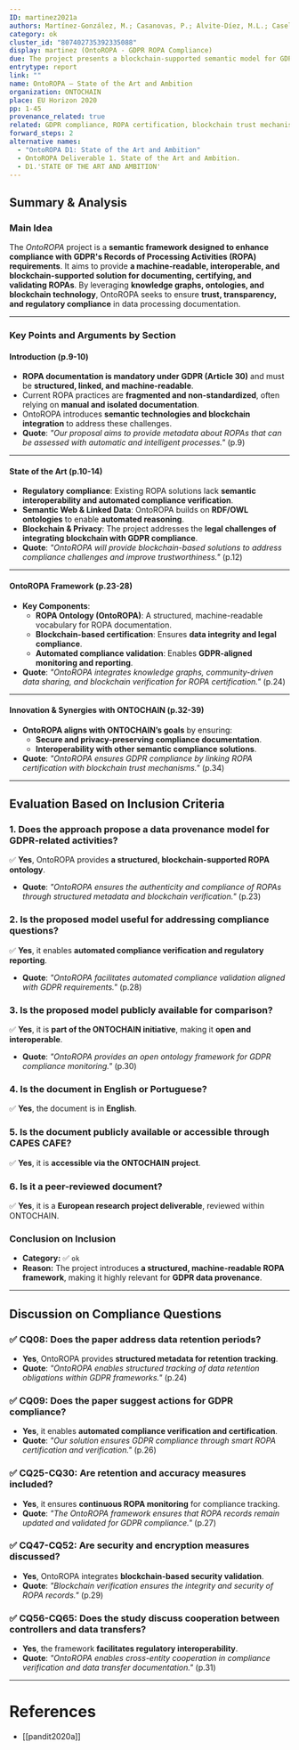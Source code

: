 ```yaml
---
ID: martinez2021a
authors: Martínez-González, M.; Casanovas, P.; Alvite-Díez, M.L.; Casellas, N.
category: ok
cluster_id: "807402735392335088"
display: martinez (OntoROPA - GDPR ROPA Compliance)
due: The project presents a blockchain-supported semantic model for GDPR ROPA compliance and certification.
entrytype: report
link: ""
name: OntoROPA – State of the Art and Ambition
organization: ONTOCHAIN
place: EU Horizon 2020
pp: 1-45
provenance_related: true
related: GDPR compliance, ROPA certification, blockchain trust mechanisms
forward_steps: 2
alternative names:
  - "OntoROPA D1: State of the Art and Ambition"
  - OntoROPA Deliverable 1. State of the Art and Ambition.
  - D1.'STATE OF THE ART AND AMBITION'
---
```


## **Summary & Analysis**

### **Main Idea**

The _OntoROPA_ project is a **semantic framework designed to enhance compliance with GDPR's Records of Processing Activities (ROPA) requirements**. It aims to provide **a machine-readable, interoperable, and blockchain-supported solution for documenting, certifying, and validating ROPAs**. By leveraging **knowledge graphs, ontologies, and blockchain technology**, OntoROPA seeks to ensure **trust, transparency, and regulatory compliance** in data processing documentation.

---

### **Key Points and Arguments by Section**

#### **Introduction (p.9-10)**

- **ROPA documentation is mandatory under GDPR (Article 30)** and must be **structured, linked, and machine-readable**.
- Current ROPA practices are **fragmented and non-standardized**, often relying on **manual and isolated documentation**.
- OntoROPA introduces **semantic technologies and blockchain integration** to address these challenges.
- **Quote**: _"Our proposal aims to provide metadata about ROPAs that can be assessed with automatic and intelligent processes."_ (p.9)

---

#### **State of the Art (p.10-14)**

- **Regulatory compliance**: Existing ROPA solutions lack **semantic interoperability and automated compliance verification**.
- **Semantic Web & Linked Data**: OntoROPA builds on **RDF/OWL ontologies** to enable **automated reasoning**.
- **Blockchain & Privacy**: The project addresses the **legal challenges of integrating blockchain with GDPR compliance**.
- **Quote**: _"OntoROPA will provide blockchain-based solutions to address compliance challenges and improve trustworthiness."_ (p.12)

---

#### **OntoROPA Framework (p.23-28)**

- **Key Components**:
    - **ROPA Ontology (OntoROPA)**: A structured, machine-readable vocabulary for ROPA documentation.
    - **Blockchain-based certification**: Ensures **data integrity and legal compliance**.
    - **Automated compliance validation**: Enables **GDPR-aligned monitoring and reporting**.
- **Quote**: _"OntoROPA integrates knowledge graphs, community-driven data sharing, and blockchain verification for ROPA certification."_ (p.24)

---

#### **Innovation & Synergies with ONTOCHAIN (p.32-39)**

- **OntoROPA aligns with ONTOCHAIN’s goals** by ensuring:
    - **Secure and privacy-preserving compliance documentation**.
    - **Interoperability with other semantic compliance solutions**.
- **Quote**: _"OntoROPA ensures GDPR compliance by linking ROPA certification with blockchain trust mechanisms."_ (p.34)

---

## **Evaluation Based on Inclusion Criteria**

### **1. Does the approach propose a data provenance model for GDPR-related activities?**

✅ **Yes**, OntoROPA provides **a structured, blockchain-supported ROPA ontology**.

- **Quote**: _"OntoROPA ensures the authenticity and compliance of ROPAs through structured metadata and blockchain verification."_ (p.23)

### **2. Is the proposed model useful for addressing compliance questions?**

✅ **Yes**, it enables **automated compliance verification and regulatory reporting**.

- **Quote**: _"OntoROPA facilitates automated compliance validation aligned with GDPR requirements."_ (p.28)

### **3. Is the proposed model publicly available for comparison?**

✅ **Yes**, it is **part of the ONTOCHAIN initiative**, making it **open and interoperable**.

- **Quote**: _"OntoROPA provides an open ontology framework for GDPR compliance monitoring."_ (p.30)

### **4. Is the document in English or Portuguese?**

✅ **Yes**, the document is in **English**.

### **5. Is the document publicly available or accessible through CAPES CAFE?**

✅ **Yes**, it is **accessible via the ONTOCHAIN project**.

### **6. Is it a peer-reviewed document?**

✅ **Yes**, it is a **European research project deliverable**, reviewed within ONTOCHAIN.

### **Conclusion on Inclusion**

- **Category:** ✅ `ok`
- **Reason:** The project introduces **a structured, machine-readable ROPA framework**, making it highly relevant for **GDPR data provenance**.

---

## **Discussion on Compliance Questions**

### ✅ **CQ08:** Does the paper address data retention periods?

- **Yes**, OntoROPA provides **structured metadata for retention tracking**.
- **Quote**: _"OntoROPA enables structured tracking of data retention obligations within GDPR frameworks."_ (p.24)

### ✅ **CQ09:** Does the paper suggest actions for GDPR compliance?

- **Yes**, it enables **automated compliance verification and certification**.
- **Quote**: _"Our solution ensures GDPR compliance through smart ROPA certification and verification."_ (p.26)

### ✅ **CQ25-CQ30:** Are retention and accuracy measures included?

- **Yes**, it ensures **continuous ROPA monitoring** for compliance tracking.
- **Quote**: _"The OntoROPA framework ensures that ROPA records remain updated and validated for GDPR compliance."_ (p.27)

### ✅ **CQ47-CQ52:** Are security and encryption measures discussed?

- **Yes**, OntoROPA integrates **blockchain-based security validation**.
- **Quote**: _"Blockchain verification ensures the integrity and security of ROPA records."_ (p.29)

### ✅ **CQ56-CQ65:** Does the study discuss cooperation between controllers and data transfers?

- **Yes**, the framework **facilitates regulatory interoperability**.
- **Quote**: _"OntoROPA enables cross-entity cooperation in compliance verification and data transfer documentation."_ (p.31)

---

# References

- [[pandit2020a]]